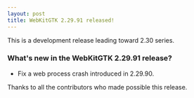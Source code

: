 ```yaml
---
layout: post
title: WebKitGTK 2.29.91 released!
---
```


This is a development release leading toward 2.30 series.

### What's new in the WebKitGTK 2.29.91 release?

 - Fix a web process crash introduced in 2.29.90.

Thanks to all the contributors who made possible this release.